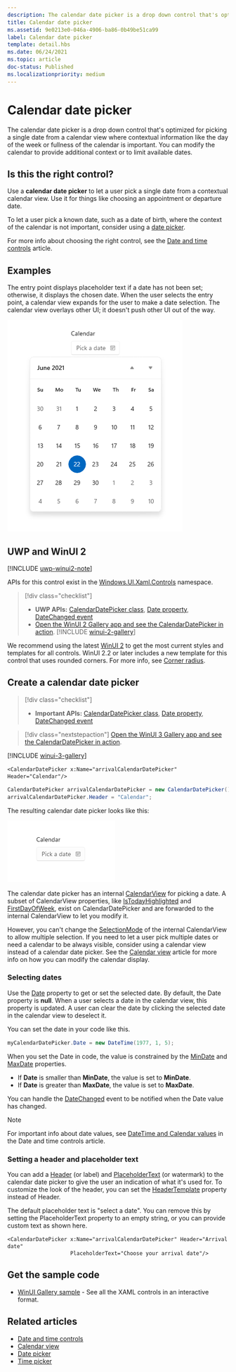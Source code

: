 ```yaml
---
description: The calendar date picker is a drop down control that's optimized for picking a single date from a calendar view where contextual information like the day of the week or fullness of the calendar is important.
title: Calendar date picker
ms.assetid: 9e0213e0-046a-4906-ba86-0b49be51ca99
label: Calendar date picker
template: detail.hbs
ms.date: 06/24/2021
ms.topic: article
doc-status: Published
ms.localizationpriority: medium
---
```

# Calendar date picker

The calendar date picker is a drop down control that's optimized for picking a single date from a calendar view where contextual information like the day of the week or fullness of the calendar is important. You can modify the calendar to provide additional context or to limit available dates.

## Is this the right control?

Use a **calendar date picker** to let a user pick a single date from a contextual calendar view. Use it for things like choosing an appointment or departure date.

To let a user pick a known date, such as a date of birth, where the context of the calendar is not important, consider using a [date picker](date-picker.md).

For more info about choosing the right control, see the [Date and time controls](date-and-time.md) article.

## Examples

The entry point displays placeholder text if a date has not been set; otherwise, it displays the chosen date. When the user selects the entry point, a calendar view expands for the user to make a date selection. The calendar view overlays other UI; it doesn't push other UI out of the way.

![Screenshot of a Calendar Date Picker showing an empty select a date text box and then one populated with a calendar beneath it.](images/calendar-date-picker-2-views.png)

## UWP and WinUI 2

[!INCLUDE [uwp-winui2-note](../../../includes/uwp-winui-2-note.md)]

APIs for this control exist in the [Windows.UI.Xaml.Controls](/uwp/api/Windows.UI.Xaml.Controls) namespace.

> [!div class="checklist"]
>
> - **UWP APIs:** [CalendarDatePicker class](/uwp/api/Windows.UI.Xaml.Controls.CalendarDatePicker), [Date property](/uwp/api/windows.ui.xaml.controls.calendardatepicker.date), [DateChanged event](/uwp/api/windows.ui.xaml.controls.calendardatepicker.datechanged)
> - [Open the WinUI 2 Gallery app and see the CalendarDatePicker in action](winui2gallery:/item/CalendarDatePicker). [!INCLUDE [winui-2-gallery](../../../includes/winui-2-gallery.md)]

We recommend using the latest [WinUI 2](/windows/apps/winui/winui2/) to get the most current styles and templates for all controls. WinUI 2.2 or later includes a new template for this control that uses rounded corners. For more info, see [Corner radius](../style/rounded-corner.md).

## Create a calendar date picker

> [!div class="checklist"]
>
> - **Important APIs:** [CalendarDatePicker class](/windows/windows-app-sdk/api/winrt/microsoft.UI.Xaml.Controls.CalendarDatePicker), [Date property](/windows/windows-app-sdk/api/winrt/microsoft.ui.xaml.controls.calendardatepicker.date), [DateChanged event](/windows/windows-app-sdk/api/winrt/microsoft.ui.xaml.controls.calendardatepicker.datechanged)

> [!div class="nextstepaction"]
> [Open the WinUI 3 Gallery app and see the CalendarDatePicker in action](winui3gallery:/item/CalendarDatePicker).

[!INCLUDE [winui-3-gallery](../../../includes/winui-3-gallery.md)]

```xaml
<CalendarDatePicker x:Name="arrivalCalendarDatePicker" Header="Calendar"/>
```

```csharp
CalendarDatePicker arrivalCalendarDatePicker = new CalendarDatePicker();
arrivalCalendarDatePicker.Header = "Calendar";
```

The resulting calendar date picker looks like this:

![Screenshot of a populated Calendar Date Picker with a label that says Calendar.](images/calendar-date-picker-closed.png)

The calendar date picker has an internal [CalendarView](/windows/windows-app-sdk/api/winrt/microsoft.UI.Xaml.Controls.CalendarView) for picking a date. A subset of CalendarView properties, like [IsTodayHighlighted](/windows/windows-app-sdk/api/winrt/microsoft.ui.xaml.controls.calendardatepicker.istodayhighlighted) and [FirstDayOfWeek](/windows/windows-app-sdk/api/winrt/microsoft.ui.xaml.controls.calendardatepicker.firstdayofweek), exist on CalendarDatePicker and are forwarded to the internal CalendarView to let you modify it.

However, you can't change the [SelectionMode](/windows/windows-app-sdk/api/winrt/microsoft.ui.xaml.controls.calendarview.selectionmode) of the internal CalendarView to allow multiple selection. If you need to let a user pick multiple dates or need a calendar to be always visible, consider using a calendar view instead of a calendar date picker. See the [Calendar view](calendar-view.md) article for more info on how you can modify the calendar display.

### Selecting dates

Use the [Date](/windows/windows-app-sdk/api/winrt/microsoft.ui.xaml.controls.calendardatepicker.date) property to get or set the selected date. By default, the Date property is **null**. When a user selects a date in the calendar view, this property is updated. A user can clear the date by clicking the selected date in the calendar view to deselect it.

You can set the date in your code like this.

```csharp
myCalendarDatePicker.Date = new DateTime(1977, 1, 5);
```

When you set the Date in code, the value is constrained by the [MinDate](/windows/windows-app-sdk/api/winrt/microsoft.ui.xaml.controls.calendardatepicker.mindate) and [MaxDate](/windows/windows-app-sdk/api/winrt/microsoft.ui.xaml.controls.calendardatepicker.maxdate) properties.

- If **Date** is smaller than **MinDate**, the value is set to **MinDate**.
- If **Date** is greater than **MaxDate**, the value is set to **MaxDate**.

You can handle the [DateChanged](/windows/windows-app-sdk/api/winrt/microsoft.ui.xaml.controls.calendardatepicker.datechanged) event to be notified when the Date value has changed.

> [!NOTE]
> For important info about date values, see [DateTime and Calendar values](date-and-time.md#datetime-and-calendar-values) in the Date and time controls article.

### Setting a header and placeholder text

You can add a [Header](/windows/windows-app-sdk/api/winrt/microsoft.ui.xaml.controls.calendardatepicker.header) (or label) and [PlaceholderText](/windows/windows-app-sdk/api/winrt/microsoft.ui.xaml.controls.calendardatepicker.placeholdertext) (or watermark) to the calendar date picker to give the user an indication of what it's used for. To customize the look of the header, you can set the [HeaderTemplate](/windows/windows-app-sdk/api/winrt/microsoft.ui.xaml.controls.calendardatepicker.headertemplate) property instead of Header.

The default placeholder text is "select a date". You can remove this by setting the PlaceholderText property to an empty string, or you can provide custom text as shown here.

```xaml
<CalendarDatePicker x:Name="arrivalCalendarDatePicker" Header="Arrival date"
                    PlaceholderText="Choose your arrival date"/>
```

## Get the sample code

- [WinUI Gallery sample](https://github.com/Microsoft/WinUI-Gallery) - See all the XAML controls in an interactive format.

## Related articles

- [Date and time controls](date-and-time.md)
- [Calendar view](calendar-view.md)
- [Date picker](date-picker.md)
- [Time picker](time-picker.md)
